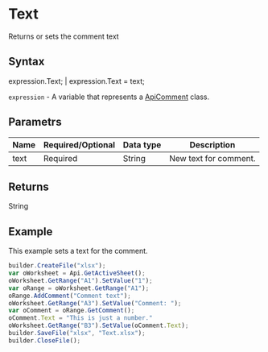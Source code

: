 # Text

Returns or sets the comment text

## Syntax

expression.Text; &#124; expression.Text = text;

`expression` - A variable that represents a [ApiComment](../ApiComment.md) class.

## Parametrs

| **Name** | **Required/Optional** | **Data type** | **Description** |
| ------------- | ------------- | ------------- | ------------- |
| text | Required | String | New text for comment. |

## Returns

String

## Example

This example sets a text for the comment.

```javascript
builder.CreateFile("xlsx");
var oWorksheet = Api.GetActiveSheet();
oWorksheet.GetRange("A1").SetValue("1");
var oRange = oWorksheet.GetRange("A1");
oRange.AddComment("Comment text");
oWorksheet.GetRange("A3").SetValue("Comment: ");
var oComment = oRange.GetComment();
oComment.Text = "This is just a number."
oWorksheet.GetRange("B3").SetValue(oComment.Text);
builder.SaveFile("xlsx", "Text.xlsx");
builder.CloseFile();
```